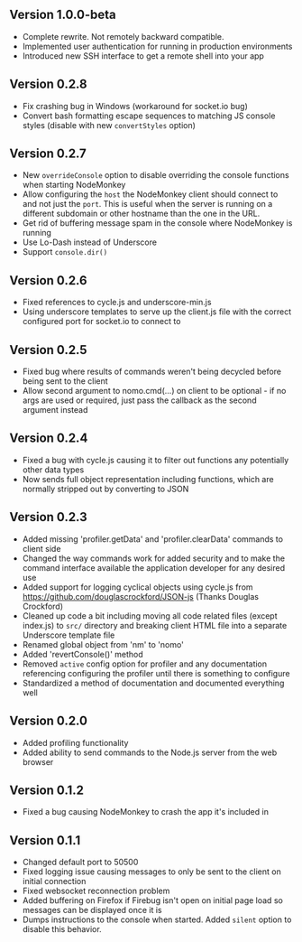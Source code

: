 Version 1.0.0-beta
------------------
- Complete rewrite. Not remotely backward compatible.
- Implemented user authentication for running in production environments
- Introduced new SSH interface to get a remote shell into your app

Version 0.2.8
-------------
- Fix crashing bug in Windows (workaround for socket.io bug)
- Convert bash formatting escape sequences to matching JS console styles (disable with new `convertStyles` option)

Version 0.2.7
-------------
- New `overrideConsole` option to disable overriding the console functions when starting NodeMonkey
- Allow configuring the `host` the NodeMonkey client should connect to and not just the `port`. This is useful when the server is running on a different subdomain or other hostname than the one in the URL.
- Get rid of buffering message spam in the console where NodeMonkey is running
- Use Lo-Dash instead of Underscore
- Support `console.dir()`

Version 0.2.6
-------------
- Fixed references to cycle.js and underscore-min.js
- Using underscore templates to serve up the client.js file with the correct configured port for socket.io to connect to

Version 0.2.5
-------------
- Fixed bug where results of commands weren't being decycled before being sent to the client
- Allow second argument to nomo.cmd(...) on client to be optional - if no args are used or required, just pass the callback as the second argument instead

Version 0.2.4
-------------
- Fixed a bug with cycle.js causing it to filter out functions any potentially other data types
- Now sends full object representation including functions, which are normally stripped out by converting to JSON

Version 0.2.3
-------------
- Added missing 'profiler.getData' and 'profiler.clearData' commands to client side
- Changed the way commands work for added security and to make the command interface available the application developer for any desired use
- Added support for logging cyclical objects using cycle.js from https://github.com/douglascrockford/JSON-js (Thanks Douglas Crockford)
- Cleaned up code a bit including moving all code related files (except index.js) to `src/` directory and breaking client HTML file into
  a separate Underscore template file
- Renamed global object from 'nm' to 'nomo'
- Added 'revertConsole()' method
- Removed `active` config option for profiler and any documentation referencing configuring the profiler until there is something to configure
- Standardized a method of documentation and documented everything well

Version 0.2.0
-------------
- Added profiling functionality
- Added ability to send commands to the Node.js server from the web browser

Version 0.1.2
-------------
- Fixed a bug causing NodeMonkey to crash the app it's included in

Version 0.1.1
-------------
- Changed default port to 50500
- Fixed logging issue causing messages to only be sent to the client on initial connection
- Fixed websocket reconnection problem
- Added buffering on Firefox if Firebug isn't open on initial page load so messages can be displayed once it is
- Dumps instructions to the console when started. Added `silent` option to disable this behavior.
